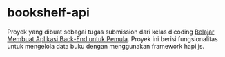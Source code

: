 # bookshelf-api

Proyek yang dibuat sebagai tugas submission dari kelas dicoding  <a href='https://www.dicoding.com/academies/261'>Belajar Membuat Aplikasi Back-End untuk Pemula</a>.
Proyek ini berisi fungsionalitas untuk mengelola data buku dengan menggunakan framework hapi js.
